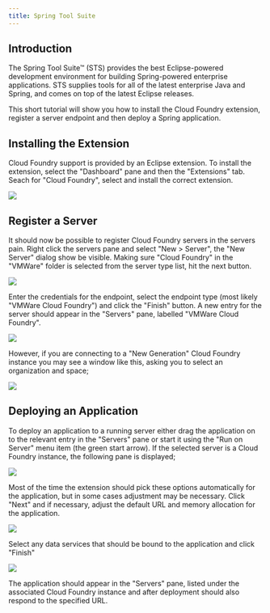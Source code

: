 ```yaml
---
title: Spring Tool Suite
---
```


## <a id='intro'></a>Introduction ##

The Spring Tool Suite™ (STS) provides the best Eclipse-powered development environment for building Spring-powered enterprise applications. STS supplies tools for all of the latest enterprise Java and Spring, and comes on top of the latest Eclipse releases.

This short tutorial will show you how to install the Cloud Foundry extension, register a server endpoint and then deploy a Spring application.

## <a id='installing-the-extension'></a>Installing the Extension ##

Cloud Foundry support is provided by an Eclipse extension. To install the extension, select the "Dashboard" pane and then the "Extensions" tab. Seach for "Cloud Foundry", select and install the correct extension.

<img src="/images/sts/install_extension.png" />

## <a id='register-a-server'></a>Register a Server ##

It should now be possible to register Cloud Foundry servers in the servers pain. Right click the servers pane and select "New > Server", the "New Server" dialog show be visible. Making sure "Cloud Foundry" in the "VMWare" folder is selected from the server type list, hit the next button.

<img src="/images/sts/new_server.png" />

Enter the credentials for the endpoint, select the endpoint type (most likely "VMWare Cloud Foundry") and click the "Finish" button. A new entry for the server should appear in the "Servers" pane, labelled "VMWare Cloud Foundry".

<img src="/images/sts/enter_credentials.png" />

However, if you are connecting to a "New Generation" Cloud Foundry instance you may see a window like this, asking you to select an organization and space;

<img src="/images/sts/select_org_and_space.png" />

## <a id='deploying-an-application'></a>Deploying an Application ##

To deploy an application to a running server either drag the application on to the relevant entry in the "Servers" pane or start it using the "Run on Server" menu item (the green start arrow). If the selected server is a Cloud Foundry instance, the following pane is displayed;

<img src="/images/sts/deploy-1.png" />

Most of the time the extension should pick these options automatically for the application, but in some cases adjustment may be necessary. Click "Next" and if necessary, adjust the default URL and memory allocation for the application.

<img src="/images/sts/deploy-2.png" />

Select any data services that should be bound to the application and click "Finish"

<img src="/images/sts/deploy-3.png" />

The application should appear in the "Servers" pane, listed under the associated Cloud Foundry instance and after deployment should also respond to the specified URL.
